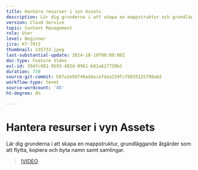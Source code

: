 ```yaml
---
title: Hantera resurser i vyn Assets
description: Lär dig grunderna i att skapa en mappstruktur och grundläggande åtgärder som att flytta, kopiera och byta namn.
version: Cloud Service
topic: Content Management
role: User
level: Beginner
jira: KT-7913
thumbnail: 335733.jpeg
last-substantial-update: 2024-10-10T00:00:00Z
doc-type: Feature Video
exl-id: 394fc981-9593-492d-9961-b81a627730b1
duration: 730
source-git-commit: b87a2e9d740ad4acafdaa159fcf9835125798ab2
workflow-type: tm+mt
source-wordcount: '45'
ht-degree: 0%

---
```


# Hantera resurser i vyn Assets

Lär dig grunderna i att skapa en mappstruktur, grundläggande åtgärder som att flytta, kopiera och byta namn samt samlingar.

>[!VIDEO](https://video.tv.adobe.com/v/335733?quality=12&learn=on)
